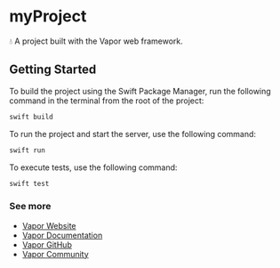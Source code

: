 # myProject

💧 A project built with the Vapor web framework.

## Getting Started

To build the project using the Swift Package Manager, run the following command in the terminal from the root of the project:
```bash
swift build
```

To run the project and start the server, use the following command:
```bash
swift run
```

To execute tests, use the following command:
```bash
swift test
```

### See more

- [Vapor Website](https://vapor.codes)
- [Vapor Documentation](https://docs.vapor.codes)
- [Vapor GitHub](https://github.com/vapor)
- [Vapor Community](https://github.com/vapor-community)

